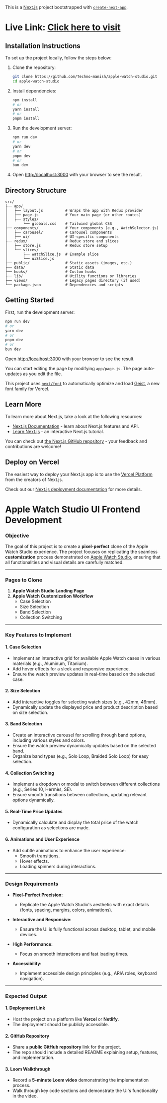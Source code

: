 This is a [Next.js](https://nextjs.org) project bootstrapped with [`create-next-app`](https://github.com/vercel/next.js/tree/canary/packages/create-next-app).

# Live Link: [Click here to visit](https://applwatch-decmk2024.netlify.app/)

## Installation Instructions

To set up the project locally, follow the steps below:

1. Clone the repository:

   ```bash
   git clone https://github.com/Techno-manish/apple-watch-studio.git
   cd apple-watch-studio
   ```

2. Install dependencies:

   ```bash
   npm install
   # or
   yarn install
   # or
   pnpm install
   ```

3. Run the development server:

   ```bash
   npm run dev
   # or
   yarn dev
   # or
   pnpm dev
   # or
   bun dev
   ```

4. Open [http://localhost:3000](http://localhost:3000) with your browser to see the result.

## Directory Structure

```
src/
├── app/
│   ├── layout.js          # Wraps the app with Redux provider
│   ├── page.js            # Your main page (or other routes)
│   ├── styles/
│       └── globals.css    # Tailwind global CSS
├── components/            # Your components (e.g., WatchSelector.js)
│   ├── carousel/          # Carousel components
│   ├── ui/                # UI-specific components
├── redux/                 # Redux store and slices
│   ├── store.js           # Redux store setup
│   └── slices/
│       ├── watchSlice.js  # Example slice
│       └── uiSlice.js
├── public/                # Static assets (images, etc.)
├── data/                  # Static data
├── hooks/                 # Custom hooks
├── lib/                   # Utility functions or libraries
├── views/                 # Legacy pages directory (if used)
└── package.json           # Dependencies and scripts
```

## Getting Started

First, run the development server:

```bash
npm run dev
# or
yarn dev
# or
pnpm dev
# or
bun dev
```

Open [http://localhost:3000](http://localhost:3000) with your browser to see the result.

You can start editing the page by modifying `app/page.js`. The page auto-updates as you edit the file.

This project uses [`next/font`](https://nextjs.org/docs/app/building-your-application/optimizing/fonts) to automatically optimize and load [Geist](https://vercel.com/font), a new font family for Vercel.

## Learn More

To learn more about Next.js, take a look at the following resources:

- [Next.js Documentation](https://nextjs.org/docs) - learn about Next.js features and API.
- [Learn Next.js](https://nextjs.org/learn) - an interactive Next.js tutorial.

You can check out [the Next.js GitHub repository](https://github.com/vercel/next.js) - your feedback and contributions are welcome!

## Deploy on Vercel

The easiest way to deploy your Next.js app is to use the [Vercel Platform](https://vercel.com/new?utm_medium=default-template&filter=next.js&utm_source=create-next-app&utm_campaign=create-next-app-readme) from the creators of Next.js.

Check out our [Next.js deployment documentation](https://nextjs.org/docs/app/building-your-application/deploying) for more details.

# **Apple Watch Studio UI Frontend Development**

### **Objective**

The goal of this project is to create a **pixel-perfect** clone of the Apple Watch Studio experience. The project focuses on replicating the seamless **customization** process demonstrated on [Apple Watch Studio](https://www.apple.com/shop/studio/apple-watch), ensuring that all functionalities and visual details are carefully matched.

---

### **Pages to Clone**

1. **Apple Watch Studio Landing Page**
2. **Apple Watch Customization Workflow**
   - Case Selection
   - Size Selection
   - Band Selection
   - Collection Switching

---

### **Key Features to Implement**

#### **1. Case Selection**

- Implement an interactive grid for available Apple Watch cases in various materials (e.g., Aluminum, Titanium).
- Add hover effects for a sleek and responsive experience.
- Ensure the watch preview updates in real-time based on the selected case.

#### **2. Size Selection**

- Add interactive toggles for selecting watch sizes (e.g., 42mm, 46mm).
- Dynamically update the displayed price and product description based on size selection.

#### **3. Band Selection**

- Create an interactive carousel for scrolling through band options, including various styles and colors.
- Ensure the watch preview dynamically updates based on the selected band.
- Organize band types (e.g., Solo Loop, Braided Solo Loop) for easy selection.

#### **4. Collection Switching**

- Implement a dropdown or modal to switch between different collections (e.g., Series 10, Hermès, SE).
- Ensure smooth transitions between collections, updating relevant options dynamically.

#### **5. Real-Time Price Updates**

- Dynamically calculate and display the total price of the watch configuration as selections are made.

#### **6. Animations and User Experience**

- Add subtle animations to enhance the user experience:
  - Smooth transitions.
  - Hover effects.
  - Loading spinners during interactions.

---

### **Design Requirements**

- **Pixel-Perfect Precision:**
  - Replicate the Apple Watch Studio's aesthetic with exact details (fonts, spacing, margins, colors, animations).
- **Interactive and Responsive:**

  - Ensure the UI is fully functional across desktop, tablet, and mobile devices.

- **High Performance:**

  - Focus on smooth interactions and fast loading times.

- **Accessibility:**
  - Implement accessible design principles (e.g., ARIA roles, keyboard navigation).

---

### **Expected Output**

#### **1. Deployment Link**

- Host the project on a platform like **Vercel** or **Netlify**.
- The deployment should be publicly accessible.

#### **2. GitHub Repository**

- Share a **public GitHub repository** link for the project.
- The repo should include a detailed README explaining setup, features, and implementation.

#### **3. Loom Walkthrough**

- Record a **5-minute Loom video** demonstrating the implementation process.
- Walk through key code sections and demonstrate the UI's functionality in the video.
